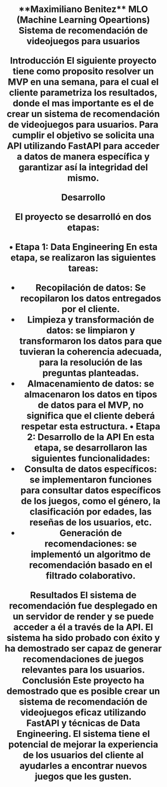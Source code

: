 <h1 align=center> **Maximiliano Benitez**
MLO (Machine Learning Opeartions)
Sistema de recomendación de videojuegos para usuarios

Introducción
El siguiente proyecto tiene como proposito resolver un MVP en una semana, para el cual el cliente parametriza los resultados, donde el mas importante es el de crear un sistema de recomendación de videojuegos para usuarios. Para cumplir el objetivo se solicita una API utilizando FastAPI para acceder a datos de manera específica y garantizar así la integridad del mismo.

Desarrollo

El proyecto se desarrolló en dos etapas:

•	Etapa 1: Data Engineering
En esta etapa, se realizaron las siguientes tareas:

* Recopilación de datos: Se recopilaron los datos entregados por el cliente.
* Limpieza y transformación de datos: se limpiaron y transformaron los datos para que tuvieran la coherencia adecuada, para la resolución de las preguntas planteadas.
* Almacenamiento de datos: se almacenaron los datos en tipos de datos para el MVP, no significa que el cliente deberá respetar esta estructura.
•	Etapa 2: Desarrollo de la API
En esta etapa, se desarrollaron las siguientes funcionalidades:
* Consulta de datos específicos: se implementaron funciones para consultar datos específicos de los juegos, como el género, la clasificación por edades, las reseñas de los usuarios, etc.
* Generación de recomendaciones: se implementó un algoritmo de recomendación basado en el filtrado colaborativo.

Resultados
El sistema de recomendación fue desplegado en un servidor de render y se puede acceder a él a través de la API. El sistema ha sido probado con éxito y ha demostrado ser capaz de generar recomendaciones de juegos relevantes para los usuarios.
Conclusión
Este proyecto ha demostrado que es posible crear un sistema de recomendación de videojuegos eficaz utilizando FastAPI y técnicas de Data Engineering. El sistema tiene el potencial de mejorar la experiencia de los usuarios del cliente al ayudarles a encontrar nuevos juegos que les gusten.
